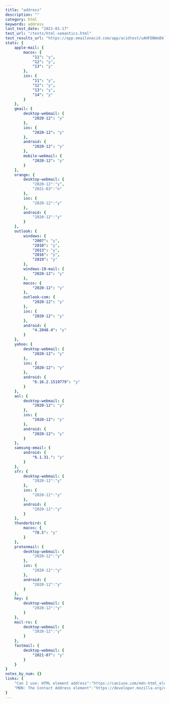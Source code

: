 ```yaml
---
title: "address"
description: ""
category: html
keywords: address
last_test_date: "2021-01-17"
test_url: "/tests/html-semantics.html"
test_results_url: "https://app.emailonacid.com/app/acidtest/uAHFDBWoBklNKrU9rSxERL50IkROvrLzZwLsnNWV5V2tn/list"
stats: {
	apple-mail: {
		macos: {
			"11": "y",
			"12": "y",
			"13": "y"
		},
		ios: {
			"11": "y",
			"12": "y",
			"13": "y",
			"14": "y"
		}
	},
	gmail: {
		desktop-webmail: {
			"2020-12": "y"
		},
		ios: {
			"2020-12": "y"
		},
		android: {
			"2020-12": "y"
		},
		mobile-webmail: {
			"2020-12": "y"
		}
	},
	orange: {
		desktop-webmail: {
			"2020-12":"y",
            "2021-03":"n"
		},
		ios: {
			"2020-12":"y"
		},
		android: {
			"2020-12":"y"
		}
	},
	outlook: {
		windows: {
			"2007": "y",
			"2010": "y",
			"2013": "y",
			"2016": "y",
			"2019": "y"
		},
		windows-10-mail: {
			"2020-12": "y"
		},
		macos: {
			"2020-12": "y"
		},
		outlook-com: {
			"2020-12": "y"
		},
		ios: {
			"2020-12": "y"
		},
		android: {
			"4.2048.4": "y"
		}
	},
	yahoo: {
		desktop-webmail: {
			"2020-12": "y"
		},
		ios: {
			"2020-12": "y"
		},
		android: {
			"6.16.2.1519779": "y"
		}
	},
	aol: {
		desktop-webmail: {
			"2020-12": "y"
		},
		ios: {
			"2020-12": "y"
		},
		android: {
			"2020-12": "y"
		}
	},
	samsung-email: {
		android: {
			"6.1.31.": "y"
		}
	},
	sfr: {
		desktop-webmail: {
			"2020-12":"y"
		},
		ios: {
			"2020-12":"y"
		},
		android: {
			"2020-12":"y"
		}
	},
	thunderbird: {
		macos: {
			"78.5": "y"
		}
	},
	protonmail: {
		desktop-webmail: {
			"2020-12":"y"
		},
		ios: {
			"2020-12":"y"
		},
		android: {
			"2020-12":"y"
		}
	},
	hey: {
		desktop-webmail: {
			"2020-12":"y"
		}
	},
	mail-ru: {
		desktop-webmail: {
			"2020-12":"y"
		}
	},
	fastmail: {
		desktop-webmail: {
			"2021-07": "y"
		}
	}
}
notes_by_num: {}
links: {
    "Can I use: HTML element address":"https://caniuse.com/mdn-html_elements_address",
    "MDN: The Contact Address element":"https://developer.mozilla.org/en-US/docs/Web/HTML/Element/address"
}
---
```

